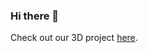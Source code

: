 ### Hi there 👋

Check out our 3D project [here](https://my.spline.design/hellodistortingintro-d957a5dc2035266daed35dba60c8d3c1/).
